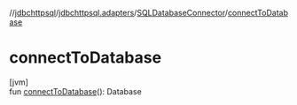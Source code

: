 //[jdbchttpsql](../../../index.md)/[jdbchttpsql.adapters](../index.md)/[SQLDatabaseConnector](index.md)/[connectToDatabase](connect-to-database.md)

# connectToDatabase

[jvm]\
fun [connectToDatabase](connect-to-database.md)(): Database
